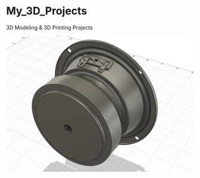 # My_3D_Projects
3D Modeling &amp; 3D Printing Projects

![3D Speaker Model](https://raw.githubusercontent.com/DJDevon3/My_3D_Projects/main/Dayton%20TCP115-4%20Speaker/Dayton_TCP115-4_Back.PNG)
